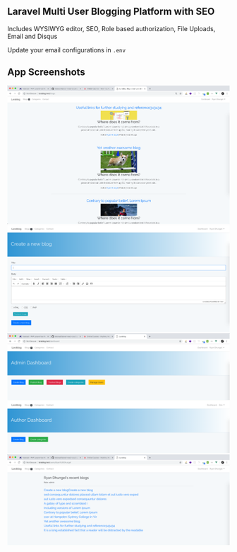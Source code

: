 ## Laravel Multi User Blogging Platform with SEO

Includes WYSIWYG editor, SEO, Role based authorization, File Uploads, Email and Disqus

Update your email configurations in ```.env```

## App Screenshots

<img src="app.png" alt="Laravel Multi User Blogging Platform" />
<img src="app2.png" alt="Laravel Multi User Blogging Platform" />
<img src="app3.png" alt="Laravel Multi User Blogging Platform" />
<img src="app4.png" alt="Laravel Multi User Blogging Platform" />
<img src="app5.png" alt="Laravel Multi User Blogging Platform" />